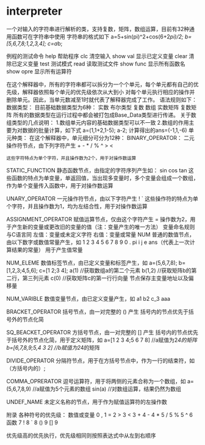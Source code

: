 # interpreter
一个对输入的字符串进行解析的类，支持复数，矩阵，数组运算，目前有32种通用函数可在字符串中使用
字符串的格式如下
a=5+sin(pi)^2+cos(6+2*pi)/2;
b=[5,6,7,8;1,2,3,4];
c=a*b;

例程的测试命令
  help            帮助程序
  clc             清空输入
  show val        显示已定义变量
  clear           清除已定义变量
  test            测试模式
  read            读取测试文件
  show func       显示所有函数名
  show opre       显示所有运算符
  
  在这个解释器中，所有的字符串都可以拆分为一个个单元，每个单元都有自己的优先级，解释器依照每个单元的优先级依次从大到小
对每个单元执行相应的操作并删除单元。因此，当单元数减至1时就代表了解释器完成了工作。
语法规则如下：
  数据类型：
    目前基础数据类型为6种：
      实数
      布尔类型
      复数
      数组
      实数矩阵
      复数矩阵
    所有的数据类型在运行过程中都会被打包成Base_Data类型进行传递。
    关于数组类型的几点说明：
    1.数组单元内容的基础数据类型可以不一致
    2.数组的作用主要为对数据的批量计算，如下式
      a=(1,1+2,1-5);
      a-2;
      计算得出的ans=(-1,1,-6)
  单元种类：
  在这个解释器中，单元细分可分为12种：
  BINARY_OPERATOR：
    二元操作符节点，由下列字符产生
    +  -  *  /  %  ^  >  <
    
    这些字符特点为单个字符，并且操作数为2个，用于对操作数运算
    
  STATIC_FUNCTION
    静态函数节点，由指定的字符序列产生如：
    sin  cos  tan
    这些函数的特点为单变量，单返回值，当出现多变量时，多个变量会组成一个数组，作为单个变量传入函数中，用于对操作数运算
    
  UNARY_OPERATOR
    一元操作符节点，由以下字符产生
    !   `
    这些操作符的特点为单个字符，并且操作数为1，均为左结合性，用于对操作数运算
    
  ASSIGNMENT_OPERATOR
    赋值运算节点，仅由这个字符产生
    =
    操作数为2，用于产生新的变量或更改旧的变量的值（注：变量产生的唯一方法）
    变量命名规则与C语言同
    左值：变量或未定义字符
    右值：变量或常量
  NUM
    普通的数值节点，由以下数字或数值常量产生，如
    1 2 3 4 5 6 7 8 9 0 . pi i j e ans（代表上一次计算结果的常量）
    用于产生值常量
  
  NUM_ELEME
    数值标签节点，由已定义变量和标签产生，如
    a=(5,6,7,8);
    b=[1,2,3;4,5,6];
    c=[1 2;3 4];
    a(1)          //获取数组a的第二个元素
    b(1,2)        //获取矩阵b的第二行，第三列元素
    c(0)          //获取矩阵c的第一行行向量
    节点保存主变量地址以及偏移量
    
  NUM_VARIBLE
    数值变量节点，由已定义变量产生，如
    a1  b2 c_3 aaa
  
  BRACKET_OPERATOR
    括号节点，由一对完整的
    ()
    产生
    括号内的节点优先于括号外的节点化简
    
  SQ_BEACKET_OPERATOR
    方括号节点，由一对完整的
    []
    产生
    括号内的节点优先于括号外的节点化简，用于定义矩阵，如
    a=[1 2 3 4;5 6 7 8] //a赋值为2*4的矩阵
    b=[6,7,8,9;5,4 3 2] //b赋值为2*4的矩阵
    
  DIVIDE_OPERATOR
    分隔符节点，用于在方括号节点中，作为一行的结束符，如
    （方括号内的）;
  
  COMMA_OPRERATOR
    逗号运算符，用于将两侧的元素合称为一个数组，如
    a=(5,6,7,8,9)   //a赋值为5个元素的数组
    sin(a)          //对数组运算，结果仍然为数组
    
  UNDEF_NAME
    未定义名称的节点，用于作为赋值运算符的左操作数
  
  附录 
  各种符号的优先级：
    数值或变量         0
    ,                 1
    =                 2
    >                 3
    <                 3
    +                 4
    -                 4
    *                 5
    /                 5
    %                 5
    ^                 6
    函数              7
    !                 8
    `                 8
    ()                9
    []                9
    
  优先级高的优先执行，优先级相同则按照表达式中从左到右顺序
  

  
    
